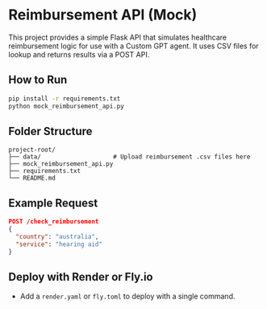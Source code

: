 # Reimbursement API (Mock)

This project provides a simple Flask API that simulates healthcare reimbursement logic for use with a Custom GPT agent. It uses CSV files for lookup and returns results via a POST API.

## How to Run

```bash
pip install -r requirements.txt
python mock_reimbursement_api.py
```

## Folder Structure

```
project-root/
├── data/                    # Upload reimbursement .csv files here
├── mock_reimbursement_api.py
├── requirements.txt
└── README.md
```

## Example Request

```json
POST /check_reimbursement
{
  "country": "australia",
  "service": "hearing aid"
}
```

## Deploy with Render or Fly.io
- Add a `render.yaml` or `fly.toml` to deploy with a single command.
